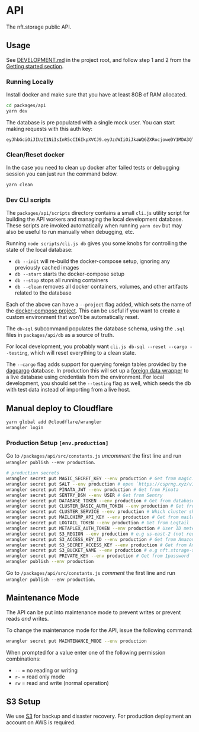 # API

The nft.storage public API.

## Usage

See [DEVELOPMENT.md](../../DEVELOPMENT.md) in the project root, and follow step 1 and 2 from the [Getting started section](../../DEVELOPMENT.md#getting-started).

### Running Locally

Install docker and make sure that you have at least 8GB of RAM allocated.

```bash
cd packages/api
yarn dev
```

The database is pre populated with a single mock user. You can start making requests with this auth key:

```text
eyJhbGciOiJIUzI1NiIsInR5cCI6IkpXVCJ9.eyJzdWIiOiJkaWQ6ZXRocjoweDY1MDA3QTczOWFiN0FDNWM1MzcxNjEyNDliODEyNTBFNDllMjg1M0MiLCJpc3MiOiJuZnQtc3RvcmFnZSIsImlhdCI6MTYzOTc1NDczNjYzOCwibmFtZSI6Im1haW4ifQ.wKwJIRXXHsgwVp8mOQp6r3_F4Lz5lnoAkgVP8wqwA_Y
```

### Clean/Reset docker

In the case you need to clean up docker after failed tests or debugging session you can just run the command below.

```bash
yarn clean
```

### Dev CLI scripts

The `packages/api/scripts` directory contains a small `cli.js` utility script for building the API workers and managing the local development database. These scripts are invoked automatically when running `yarn dev` but may also be useful to run manually when debugging, etc.

Running `node scripts/cli.js db` gives you some knobs for controlling the state of the local database:

- `db --init` will re-build the docker-compose setup, ignoring any previously cached images
- `db --start` starts the docker-compose setup
- `db --stop` stops all running containers
- `db --clean` removes all docker containers, volumes, and other artifacts related to the database

Each of the above can have a `--project` flag added, which sets the name of the [docker-compose project](https://docs.docker.com/compose/#multiple-isolated-environments-on-a-single-host). This can be useful if you want to create a custom environment that won't be automatically reset.

The `db-sql` subcommand populates the database schema, using the `.sql` files in `packages/api/db` as a source of truth.

For local development, you probably want `cli.js db-sql --reset --cargo --testing`, which will reset everything to a clean state.

The `--cargo` flag adds support for querying foreign tables provided by the [dagcargo](https://github.com/nftstorage/dagcargo) database. In production this will set up a [foreign data wrapper](https://wiki.postgresql.org/wiki/Foreign_data_wrappers) to a live database using credentials from the environment. For local development, you should set the `--testing` flag as well, which seeds the db with test data instead of importing from a live host.

## Manual deploy to Cloudflare

```bash
yarn global add @cloudflare/wrangler
wrangler login
```

### Production Setup `[env.production]`

Go to `/packages/api/src/constants.js` _uncomment_ the first line and run `wrangler publish --env production`.

```bash
# production secrets
wrangler secret put MAGIC_SECRET_KEY --env production # Get from magic.link account
wrangler secret put SALT --env production # open `https://csprng.xyz/v1/api` in the browser and use the value of `Data`
wrangler secret put PINATA_JWT --env production # Get from Pinata
wrangler secret put SENTRY_DSN --env USER # Get from Sentry
wrangler secret put DATABASE_TOKEN --env production # Get from database account
wrangler secret put CLUSTER_BASIC_AUTH_TOKEN --env production # Get from nft.storage vault in 1password
wrangler secret put CLUSTER_SERVICE --env production # Which cluster should be used. Options 'IpfsCluster' / 'IpfsCluster2' / 'IpfsCluster3'
wrangler secret put MAILCHIMP_API_KEY --env production # Get from mailchimp
wrangler secret put LOGTAIL_TOKEN --env production # Get from Logtail
wrangler secret put METAPLEX_AUTH_TOKEN --env production # User ID meteplex endpoint should use (not required for dev)
wrangler secret put S3_REGION --env production # e.g us-east-2 (not required for dev)
wrangler secret put S3_ACCESS_KEY_ID --env production # Get from Amazon S3 (not required for dev)
wrangler secret put S3_SECRET_ACCESS_KEY --env production # Get from Amazon S3 (not required for dev)
wrangler secret put S3_BUCKET_NAME --env production # e.g nft.storage-staging-us-east-2 (not required for dev)
wrangler secret put PRIVATE_KEY --env production # Get from 1password
wrangler publish --env production
```

Go to `/packages/api/src/constants.js` _comment_ the first line and run `wrangler publish --env production`.

## Maintenance Mode

The API can be put into maintenance mode to prevent writes or prevent reads _and_ writes.

To change the maintenance mode for the API, issue the following command:

```sh
wrangler secret put MAINTENANCE_MODE --env production
```

When prompted for a value enter one of the following permission combinations:

- `--` = no reading or writing
- `r-` = read only mode
- `rw` = read and write (normal operation)

## S3 Setup

We use [S3](https://aws.amazon.com/s3/) for backup and disaster recovery. For production deployment an account on AWS is required.
